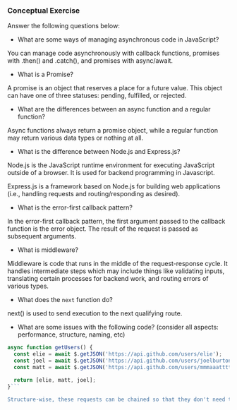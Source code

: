 ### Conceptual Exercise

Answer the following questions below:

- What are some ways of managing asynchronous code in JavaScript?

You can manage code asynchronously with callback functions, promises with .then() and .catch(), and promises with async/await.

- What is a Promise?

A promise is an object that reserves a place for a future value. This object can have one of three statuses: pending, fulfilled, or rejected.

- What are the differences between an async function and a regular function?

Async functions always return a promise object, while a regular function may return various data types or nothing at all.

- What is the difference between Node.js and Express.js?

Node.js is the JavaScript runtime environment for executing JavaScript outside of a browser. It is used for backend programming in Javascript.

Express.js is a framework based on Node.js for building web applications (i.e., handling requests and routing/responding as desired).

- What is the error-first callback pattern?

In the error-first callback pattern, the first argument passed to the callback function is the error object. The result of the request is passed as subsequent arguments.

- What is middleware?

Middleware is code that runs in the middle of the request-response cycle. It handles intermediate steps which may include things like validating inputs, translating certain processes for backend work, and routing errors of various types.

- What does the `next` function do?

next() is used to send execution to the next qualifying route.

- What are some issues with the following code? (consider all aspects: performance, structure, naming, etc)

```js
async function getUsers() {
  const elie = await $.getJSON('https://api.github.com/users/elie');
  const joel = await $.getJSON('https://api.github.com/users/joelburton');
  const matt = await $.getJSON('https://api.github.com/users/mmmaaatttttt');

  return [elie, matt, joel];
}```

Structure-wise, these requests can be chained so that they don't need to be listed with an ```await``` on each line. Naming-wise, the values of the variables are Promise objects rather than the data itself about each user -- naming and returning them in this way may not be the most readable, intuitive way for developers to handle these requests.
